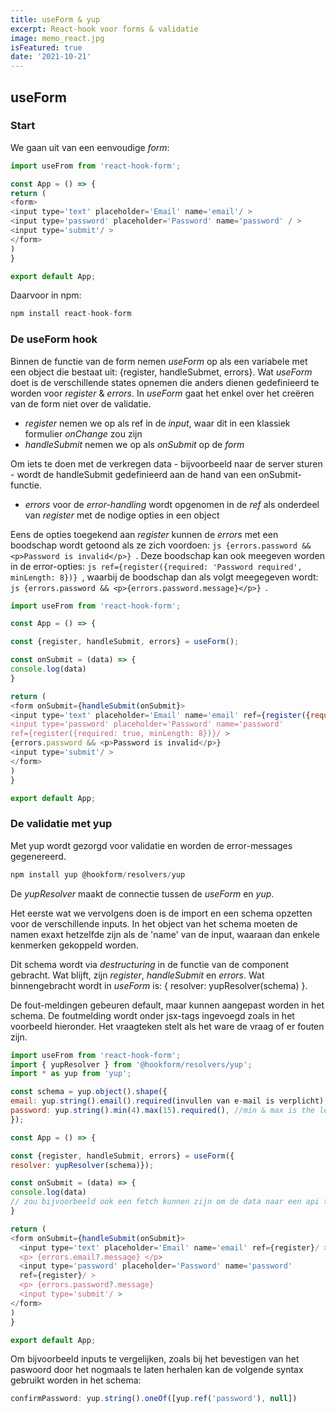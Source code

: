```yaml
---
title: useForm & yup 
excerpt: React-hook voor forms & validatie 
image: memo_react.jpg
isFeatured: true
date: '2021-10-21'
---
```


## useForm

### Start

We gaan uit van een eenvoudige *form*:

```js
import useFrom from 'react-hook-form';

const App = () => {
return (
<form>
<input type='text' placeholder='Email' name='email'/ >
<input type='password' placeholder='Password' name='password' / >
<input type='submit'/ >
</form>
)
}

export default App;
```

Daarvoor in npm:

```js
npm install react-hook-form
```

### De useForm hook

Binnen de functie van de form nemen *useForm* op als een variabele met een object die bestaat uit: {register, handleSubmet, errors}. Wat *useForm* doet is de verschillende states opnemen die anders dienen gedefinieerd te worden voor *register* & *errors*. In *useForm* gaat het enkel over het creëren van de form niet over de validatie.

- *register* nemen we op als ref in de *input*, waar dit in een klassiek formulier *onChange* zou zijn
-  *handleSubmit* nemen we op als *onSubmit* op de *form*

Om iets te doen met de verkregen data - bijvoorbeeld naar de server sturen - wordt de handleSubmit gedefinieerd aan de hand van een onSubmit-functie.

- *errors* voor de *error-handling* wordt opgenomen in de *ref* als onderdeel van *register*
met de nodige opties in een object

Eens de opties toegekend aan *register* kunnen de *errors* met een boodschap wordt getoond als ze zich voordoen: ```js {errors.password && <p>Password is invalid</p>} ```.  Deze boodschap kan ook meegeven worden in de error-opties: ```js ref={register({required: 'Password required', minLength: 8})} ```, waarbij de boodschap dan als volgt meegegeven wordt: ```js {errors.password && <p>{errors.password.message}</p>} ```.

```js
import useFrom from 'react-hook-form';

const App = () => {

const {register, handleSubmit, errors} = useForm();

const onSubmit = (data) => {
console.log(data)
}

return (
<form onSubmit={handleSubmit(onSubmit}>
<input type='text' placeholder='Email' name='email' ref={register({required: true})}/ >
<input type='password' placeholder='Password' name='password'
ref={register({required: true, minLength: 8})}/ >
{errors.password && <p>Password is invalid</p>}
<input type='submit'/ >
</form>
)
}

export default App;
```

### De validatie met yup

Met yup wordt gezorgd voor validatie en worden de error-messages gegenereerd.

```js
npm install yup @hookform/resolvers/yup
```

De *yupResolver* maakt de connectie tussen de *useForm* en *yup*.

Het eerste wat we vervolgens doen is de import en een schema opzetten voor de verschillende inputs. In het object van het schema moeten de namen exaxt hetzelfde zijn als de 'name' van de input, waaraan dan enkele kenmerken gekoppeld worden.

Dit schema wordt via *destructuring* in de functie van de component gebracht. Wat blijft, zijn *register*, *handleSubmit* en *errors*. Wat binnengebracht wordt in *useForm* is: { resolver: yupResolver(schema) }.

De fout-meldingen gebeuren default, maar kunnen aangepast worden in het schema. De foutmelding wordt onder jsx-tags ingevoegd zoals in het voorbeeld hieronder. Het vraagteken stelt als het ware de vraag of er fouten zijn. 

```js
import useFrom from 'react-hook-form';
import { yupResolver } from '@hookform/resolvers/yup';
import * as yup from 'yup';

const schema = yup.object().shape({
email: yup.string().email().required(invullen van e-mail is verplicht),
password: yup.string().min(4).max(15).required(), //min & max is the length
});

const App = () => {

const {register, handleSubmit, errors} = useForm({
resolver: yupResolver(schema)});

const onSubmit = (data) => {
console.log(data)
// zou bijvoorbeeld ook een fetch kunnen zijn om de data naar een api te sturen 
}

return (
<form onSubmit={handleSubmit(onSubmit}>
  <input type='text' placeholder='Email' name='email' ref={register}/ >
  <p> {errors.email?.message} </p>
  <input type='password' placeholder='Password' name='password'
  ref={register}/ >
  <p> {errors.password?.message}
  <input type='submit'/ >
</form>
)
}

export default App;
```

Om bijvoorbeeld inputs te vergelijken, zoals bij het bevestigen van het paswoord door het nogmaals te laten herhalen kan de volgende syntax gebruikt worden in het schema:

```js
confirmPassword: yup.string().oneOf([yup.ref('password'), null])
```

